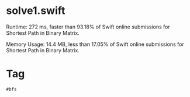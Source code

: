 # solve1.swift

Runtime: 272 ms, faster than 93.18% of Swift online submissions for Shortest Path in Binary Matrix.

Memory Usage: 14.4 MB, less than 17.05% of Swift online submissions for Shortest Path in Binary Matrix.

# Tag

```
#bfs
```
